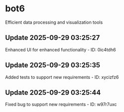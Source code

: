 # bot6
Efficient data processing and visualization tools

## Update 2025-09-29 03:25:27
Enhanced UI for enhanced functionality - ID: 0ic4tdh6


## Update 2025-09-29 03:25:35
Added tests to support new requirements - ID: xycizfz6


## Update 2025-09-29 03:25:44
Fixed bug to support new requirements - ID: w97r7uxc

